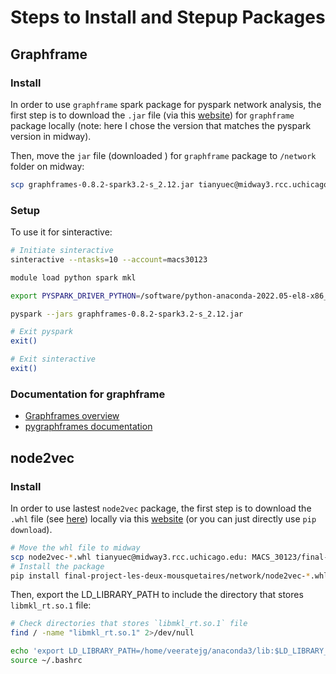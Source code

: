# Steps to Install and Stepup Packages

## Graphframe
### Install
In order to use `graphframe` spark package for pyspark network analysis, the first step is to download the `.jar` file (via this [website](https://spark-packages.org/package/graphframes/graphframes)) for `graphframe` package locally (note: here I chose the version that matches the pyspark version in midway).

Then, move the `jar` file (downloaded ) for `graphframe` package to `/network` folder on midway:
```bash
scp graphframes-0.8.2-spark3.2-s_2.12.jar tianyuec@midway3.rcc.uchicago.edu:MACS_30123/final-project-les-deux-mousquetaires/network
```

### Setup
To use it for sinteractive:
```bash
# Initiate sinteractive
sinteractive --ntasks=10 --account=macs30123

module load python spark mkl

export PYSPARK_DRIVER_PYTHON=/software/python-anaconda-2022.05-el8-x86_64/bin/python3

pyspark --jars graphframes-0.8.2-spark3.2-s_2.12.jar

# Exit pyspark
exit()

# Exit sinteractive
exit()
```

### Documentation for graphframe
- [Graphframes overview](https://graphframes.github.io/graphframes/docs/_site/index.html)
- [pygraphframes documentation](https://graphframes.github.io/graphframes/docs/_site/api/python/graphframes.html)

## node2vec
### Install
In order to use lastest `node2vec` package, the first step is to download the `.whl` file (see [here](final-project-les-deux-mousquetaires/network/node2vec-0.4.6-py3-none-any.whl)) locally via this [website](https://pypi.org/project/node2vec/#files) (or you can just directly use `pip download`).

```bash
# Move the whl file to midway
scp node2vec-*.whl tianyuec@midway3.rcc.uchicago.edu: MACS_30123/final-project-les-deux-mousquetaires/network
# Install the package
pip install final-project-les-deux-mousquetaires/network/node2vec-*.whl
```

Then, export the LD_LIBRARY_PATH to include the directory that stores `libmkl_rt.so.1` file: 
```bash
# Check directories that stores `libmkl_rt.so.1` file
find / -name "libmkl_rt.so.1" 2>/dev/null

echo 'export LD_LIBRARY_PATH=/home/veeratejg/anaconda3/lib:$LD_LIBRARY_PATH' >> ~/.bashrc
source ~/.bashrc
```